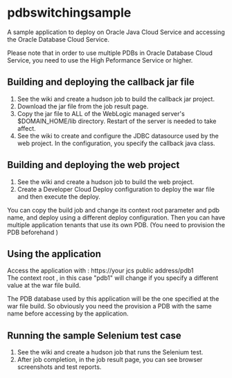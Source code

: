 # pdbswitchingsample
A sample application to deploy on Oracle Java Cloud Service and accessing the Oracle Database Cloud Service.

Please note that in order to use multiple PDBs in Oracle Database Cloud Service, you need to use the High Peformance Service or higher.

## Building and deploying the callback jar file
1. See the wiki and create a hudson job to build the callback jar project.  
2. Download the jar file from the job result page.
3. Copy the jar file to ALL of the WebLogic managed server's $DOMAIN_HOME/lib directory. Restart of the server is needed to take affect.
4. See the wiki to create and configure the JDBC datasource used by the web project. In the configuration, you specify the callback java class. 
 
## Building and deploying the web project
1. See the wiki and create a hudson job to build the web project.
2. Create a Developer Cloud Deploy configuration to deploy the war file and then execute the deploy.

You can copy the build job and change its context root parameter and pdb name,  and deploy using a different deploy configuration. Then you can have multiple application tenants that use its own PDB. (You need to provision the PDB beforehand )  

## Using the application
Access the application with : https://your jcs public address/pdb1  
The context root , in this case "pdb1" will change if you specify a different value at the war file build.

The PDB database used by this application will be the one specified at the war file build. So obviously you need the provision a PDB with the same name before accessing by the application.

## Running the sample Selenium test case 
1. See the wiki and create a hudson job that runs the Selenium test.
2. After job completion, in the job result page, you can see browser screenshots and test reports.
